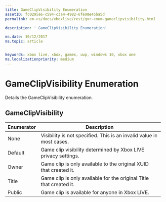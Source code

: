 ```yaml
---
title: GameClipVisibility Enumeration
assetID: fc0295e6-c594-c3a4-4982-6fe08e45ba5d
permalink: en-us/docs/xboxlive/rest/gvr-enum-gameclipvisibility.html

description: ' GameClipVisibility Enumeration'

ms.date: 10/12/2017
ms.topic: article


keywords: xbox live, xbox, games, uwp, windows 10, xbox one
ms.localizationpriority: medium
---
```



# GameClipVisibility Enumeration
Details the GameClipVisibility enumeration. 
<a id="ID4ER"></a>

 
## GameClipVisibility
 
| <b>Enumerator</b>| <b>Description</b>| 
| --- | --- | 
| None| Visibility is not specified. This is an invalid value in most cases.| 
| Default| Game clip visibility determined by Xbox LIVE privacy settings.| 
| Owner| Game clip is only available to the original XUID that created it.| 
| Title| Game clip is only available for the original Title that created it.| 
| Public| Game clip is available for anyone in Xbox LIVE.| 
  
